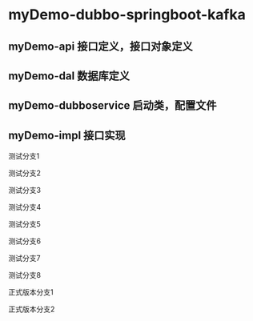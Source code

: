 # myDemo-dubbo-springboot-kafka

## myDemo-api 接口定义，接口对象定义


## myDemo-dal 数据库定义


## myDemo-dubboservice 启动类，配置文件


## myDemo-impl 接口实现

测试分支1

测试分支2

测试分支3

测试分支4

测试分支5

测试分支6

测试分支7

测试分支8

正式版本分支1

正式版本分支2